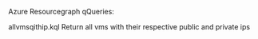 Azure Resourcegraph qQueries:

allvmsqithip.kql 
Return all vms with their respective public and private ips
